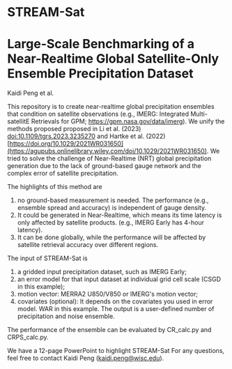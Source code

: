 # STREAM-Sat
# Large-Scale Benchmarking of a Near-Realtime Global Satellite-Only Ensemble Precipitation Dataset
Kaidi Peng et al.

This repository is to create near-realtime global precipitation ensembles that condition on satellite observations (e.g., IMERG: Integrated Multi-satellitE Retrievals for GPM; https://gpm.nasa.gov/data/imerg). We unify the methods proposed proposed in Li et al. (2023) [doi:10.1109/tgrs.2023.3235270](https://ieeexplore.ieee.org/document/10011447) and Hartke et al. (2022) [https://doi.org/10.1029/2021WR031650](https://agupubs.onlinelibrary.wiley.com/doi/10.1029/2021WR031650). We tried to solve the challenge of Near-Realtime (NRT) global precipitation generation due to the lack of ground-based gauge network and the complex error of satellite precipitation. 

The highlights of this method are 
1) no ground-based measurement is needed. The performance (e.g., ensemble spread and accuracy) is independent of gauge density.
2) It could be generated in Near-Realtime, which means its time latency is only affected by satellite products. (e.g., IMERG Early has 4-hour latency).
3) It can be done globally, while the performance will be affected by satellite retrieval accuracy over different regions.

The input of STREAM-Sat is 
1) a gridded input precipitation dataset, such as IMERG Early; 
2) an error model for that input dataset at individual grid cell scale (CSGD in this example); 
3) motion vector: MERRA2 U850/V850 or IMERG's motion vector; 
4) covariates (optional): It depends on the covariates you used in error model. WAR in this example.
The output is a user-defined number of precipitation and noise ensemble.

The performance of the ensemble can be evaluated by CR_calc.py and CRPS_calc.py.

We have a 12-page PowerPoint to highlight STREAM-Sat
For any questions, feel free to contact Kaidi Peng (kaidi.peng@wisc.edu).
